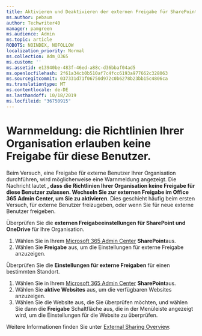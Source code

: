 ```yaml
---
title: Aktivieren und Deaktivieren der externen Freigabe für SharePoint
ms.author: pebaum
author: Techwriter40
manager: pamgreen
ms.audience: Admin
ms.topic: article
ROBOTS: NOINDEX, NOFOLLOW
localization_priority: Normal
ms.collection: Adm_O365
ms.custom: ''
ms.assetid: e13940be-483f-46ed-a88c-d36bbaf04ad5
ms.openlocfilehash: 2f61a34cb0b510af7c4fcc6193a977662c328063
ms.sourcegitcommit: 037331d71f06750d972c0b6278b23bb15c4806ca
ms.translationtype: MT
ms.contentlocale: de-DE
ms.lasthandoff: 10/18/2019
ms.locfileid: "36750915"
---
```

# <a name="warning-message-your-organizations-policies-dont-allow-you-to-share-with-these-users"></a>Warnmeldung: die Richtlinien Ihrer Organisation erlauben keine Freigabe für diese Benutzer.

Beim Versuch, eine Freigabe für externe Benutzer Ihrer Organisation durchführen, wird möglicherweise eine Warnmeldung angezeigt. Die Nachricht lautet **, dass die Richtlinien Ihrer Organisation keine Freigabe für diese Benutzer zulassen. Wechseln Sie zur externen Freigabe im Office 365 Admin Center, um Sie zu aktivieren**. Dies geschieht häufig beim ersten Versuch, für externe Benutzer freizugeben, oder wenn Sie für neue externe Benutzer freigeben.

Überprüfen Sie die **externen Freigabeeinstellungen für SharePoint und OneDrive** für Ihre Organisation.

1. Wählen Sie in Ihrem [Microsoft 365 Admin Center](https://admin.microsoft.com/AdminPortal/Home#/homepage">https://admin.microsoft.com/) **SharePoint**aus.
3. Wählen Sie **Freigabe** aus, um die Einstellungen für externe Freigabe anzuzeigen.

Überprüfen Sie die **Einstellungen für externe Freigaben** für einen bestimmten Standort.

1. Wählen Sie in Ihrem [Microsoft 365 Admin Center](https://admin.microsoft.com/AdminPortal/Home#/homepage">https://admin.microsoft.com/) **SharePoint**aus.
2. Wählen Sie **aktive Websites** aus, um die verfügbaren Websites anzuzeigen.
3. Wählen Sie die Website aus, die Sie überprüfen möchten, und wählen Sie dann die **Freigabe** Schaltfläche aus, die in der Menüleiste angezeigt wird, um die Einstellungen für die Website zu überprüfen.

Weitere Informationen finden Sie unter [External Sharing Overview](https://docs.microsoft.com/sharepoint/external-sharing-overview).